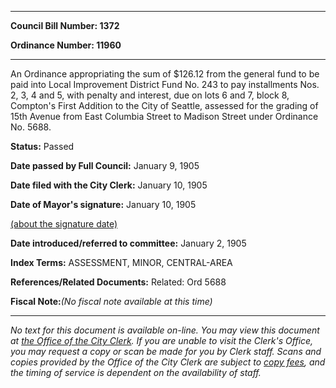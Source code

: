 

********

**Council Bill Number: 1372**
   
**Ordinance Number: 11960**
********

 An Ordinance appropriating the sum of $126.12 from the general fund to be paid into Local Improvement District Fund No. 243 to pay installments Nos. 2, 3, 4 and 5, with penalty and interest, due on lots 6 and 7, block 8, Compton's First Addition to the City of Seattle, assessed for the grading of 15th Avenue from East Columbia Street to Madison Street under Ordinance No. 5688.

**Status:** Passed
   
**Date passed by Full Council:** January 9, 1905
   
**Date filed with the City Clerk:** January 10, 1905
   
**Date of Mayor's signature:** January 10, 1905
   
[(about the signature date)](/~public/approvaldate.htm)
   
   
   
**Date introduced/referred to committee:** January 2, 1905
   
   
**Index Terms:** ASSESSMENT, MINOR, CENTRAL-AREA

**References/Related Documents:** Related: Ord 5688

**Fiscal Note:**_(No fiscal note available at this time)_
********

_No text for this document is available on-line. You may view this document at [the Office of the City Clerk](http://www.seattle.gov/leg/clerk/contactUs.htm). If you are unable to visit the Clerk's Office, you may request a copy or scan be made for you by Clerk staff. Scans and copies provided by the Office of the City Clerk are subject to [copy fees](http://clerk.seattle.gov/~public/clerkfees.htm), and the timing of service is dependent on the availability of staff._

